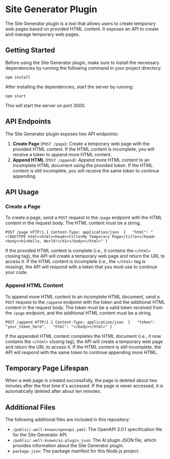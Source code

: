 Site Generator Plugin
=====================

The Site Generator plugin is a tool that allows users to create temporary web pages based on provided HTML content. It exposes an API to create and manage temporary web pages.

Getting Started
---------------

Before using the Site Generator plugin, make sure to install the necessary dependencies by running the following command in your project directory:

`npm install`

After installing the dependencies, start the server by running:

`npm start`

This will start the server on port 3000.

API Endpoints
-------------

The Site Generator plugin exposes two API endpoints:

1.  **Create Page** (`POST /page`): Create a temporary web page with the provided HTML content. If the HTML content is incomplete, you will receive a token to append more HTML content.
2.  **Append HTML** (`POST /append`): Append more HTML content to an incomplete HTML document using the provided token. If the HTML content is still incomplete, you will receive the same token to continue appending.

API Usage
---------

### Create a Page

To create a page, send a `POST` request to the `/page` endpoint with the HTML content in the request body. The HTML content must be a string.

`POST /page HTTP/1.1 Content-Type: application/json  {   "html": "<!DOCTYPE html><html><head><title>My Temporary Page</title></head><body><h1>Hello, World!</h1></body></html>" }`

If the provided HTML content is complete (i.e., it contains the `</html>` closing tag), the API will create a temporary web page and return the URL to access it. If the HTML content is incomplete (i.e., the `</html>` tag is missing), the API will respond with a token that you must use to continue your code.

### Append HTML Content

To append more HTML content to an incomplete HTML document, send a `POST` request to the `/append` endpoint with the token and the additional HTML content in the request body. The token must be a valid token received from the `/page` endpoint, and the additional HTML content must be a string.

`POST /append HTTP/1.1 Content-Type: application/json  {   "token": "your_token_here",   "html": "</body></html>" }`

If the appended HTML content completes the HTML document (i.e., it now contains the `</html>` closing tag), the API will create a temporary web page and return the URL to access it. If the HTML content is still incomplete, the API will respond with the same token to continue appending more HTML.

Temporary Page Lifespan
-----------------------

When a web page is created successfully, the page is deleted about two minutes after the first time it's accessed. If the page is never accessed, it is automatically deleted after about ten minutes.

Additional Files
----------------

The following additional files are included in this repository:

*   `/public/.well-known/openapi.yaml`: The OpenAPI 3.0.1 specification file for the Site Generator API.
*   `/public/.well-known/ai-plugin.json`: The AI plugin JSON file, which provides information about the Site Generator plugin.
*   `package.json`: The package manifest for this Node.js project.
